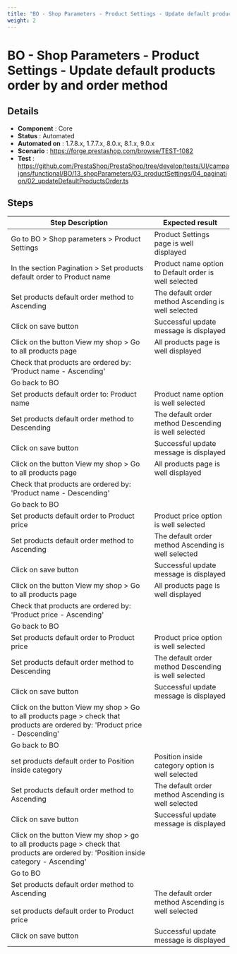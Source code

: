 ```yaml
---
title: "BO - Shop Parameters - Product Settings - Update default products order by and order method"
weight: 2
---
```


# BO - Shop Parameters - Product Settings - Update default products order by and order method
## Details
* **Component** : Core
* **Status** : Automated
* **Automated on** : 1.7.8.x, 1.7.7.x, 8.0.x, 8.1.x, 9.0.x
* **Scenario** : https://forge.prestashop.com/browse/TEST-1082
* **Test** : https://github.com/PrestaShop/PrestaShop/tree/develop/tests/UI/campaigns/functional/BO/13_shopParameters/03_productSettings/04_pagination/02_updateDefaultProductsOrder.ts

## Steps
| Step Description | Expected result |
| ----- | ----- |
| Go to BO > Shop parameters > Product Settings | Product Settings page is well displayed |
| In the section Pagination > Set products default order to Product name | Product name  option to Default order is well selected |
| Set products default order method to Ascending | The default order method  Ascending is well selected |
| Click on save button | Successful update message is displayed |
| Click on the button View my shop > Go to all products page | All products page is well displayed |
| Check that products are ordered by: 'Product name - Ascending' |  |
| Go back to BO |  |
| Set products default order to: Product name | Product name option is well selected |
| Set products default order method to Descending | The default order method  Descending is well selected |
| Click on save button | Successful update message is displayed |
| Click on the button View my shop > Go to all products page | All products page is well displayed |
| Check that products are ordered by: 'Product name - Descending' |  |
| Go back to BO |  |
| Set products default order to Product price | Product price option is well selected |
| Set products default order method to Ascending | The default order method Ascending is well selected |
| Click on save button | Successful update message is displayed |
| Click on the button View my shop > Go to all products page | All products page is well displayed |
| Check that products are ordered by: 'Product price - Ascending' |  |
| Go back to BO |  |
| Set products default order to Product price | Product price option is well selected |
| Set products default order method to Descending | The default order method Descending is well selected |
| Click on save button | Successful update message is displayed |
| Click on the button View my shop > Go to all products page > check that products are ordered by: 'Product price - Descending' |  |
| Go back to BO |  |
| set products default order to Position inside category | Position inside category option is well selected |
| Set products default order method to Ascending | The default order method Ascending is well selected |
| Click on save button | Successful update message is displayed |
| Click on the button View my shop > go to all products page > check that products are ordered by: 'Position inside category - Ascending' |  |
| Go to BO |  |
| Set products default order method to Ascending<br><br>set products default order to Product price | The default order method  Ascending is well selected |
| Click on save button | Successful update message is displayed |
